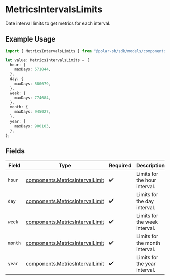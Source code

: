 # MetricsIntervalsLimits

Date interval limits to get metrics for each interval.

## Example Usage

```typescript
import { MetricsIntervalsLimits } from "@polar-sh/sdk/models/components";

let value: MetricsIntervalsLimits = {
  hour: {
    maxDays: 571844,
  },
  day: {
    maxDays: 880679,
  },
  week: {
    maxDays: 774684,
  },
  month: {
    maxDays: 945027,
  },
  year: {
    maxDays: 900103,
  },
};
```

## Fields

| Field                                                                              | Type                                                                               | Required                                                                           | Description                                                                        |
| ---------------------------------------------------------------------------------- | ---------------------------------------------------------------------------------- | ---------------------------------------------------------------------------------- | ---------------------------------------------------------------------------------- |
| `hour`                                                                             | [components.MetricsIntervalLimit](../../models/components/metricsintervallimit.md) | :heavy_check_mark:                                                                 | Limits for the hour interval.                                                      |
| `day`                                                                              | [components.MetricsIntervalLimit](../../models/components/metricsintervallimit.md) | :heavy_check_mark:                                                                 | Limits for the day interval.                                                       |
| `week`                                                                             | [components.MetricsIntervalLimit](../../models/components/metricsintervallimit.md) | :heavy_check_mark:                                                                 | Limits for the week interval.                                                      |
| `month`                                                                            | [components.MetricsIntervalLimit](../../models/components/metricsintervallimit.md) | :heavy_check_mark:                                                                 | Limits for the month interval.                                                     |
| `year`                                                                             | [components.MetricsIntervalLimit](../../models/components/metricsintervallimit.md) | :heavy_check_mark:                                                                 | Limits for the year interval.                                                      |